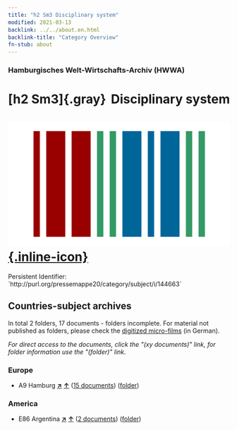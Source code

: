 ```yaml
---
title: "h2 Sm3 Disciplinary system"
modified: 2021-03-13
backlink: ../../about.en.html
backlink-title: "Category Overview"
fn-stub: about
---
```


### Hamburgisches Welt-Wirtschafts-Archiv (HWWA)

# [h2 Sm3]{.gray}&#8201; Disciplinary system &#160; [![Wikidata](/images/Wikidata-logo.svg "Wikidata"){.inline-icon}](http://www.wikidata.org/entity/Q104700077)

<div class="hint">Persistent Identifier: `http://purl.org/pressemappe20/category/subject/i/144663`</div>







## Countries-subject archives





In total 2 folders, 17 documents - folders incomplete.
For material not published as folders, please check the [digitized micro-films](/film/h1_sh.de.html) (in German).

_For direct access to the documents, click the "(xy documents)" link, for folder information use the "(folder)" link._



### Europe

- A9 Hamburg [**&nearr;**](../../../geo/i/140905/about.en.html "Hamburg (all folders)") [**&uarr;**](../../../geo/about.en.html#A9 "Country category system") (<a href="https://pm20.zbw.eu/iiifview/folder/sh/140905,144663" title="about: Hamburg : Disciplinary system" target="_blank">15 documents</a>) ([folder](../../../../folder/sh/1409xx/140905/1446xx/144663/about.en.html))

### America

- E86 Argentina [**&nearr;**](../../../geo/i/141692/about.en.html "Argentina (all folders)") [**&uarr;**](../../../geo/about.en.html#E86 "Country category system") (<a href="https://pm20.zbw.eu/iiifview/folder/sh/141692,144663" title="about: Argentina : Disciplinary system" target="_blank">2 documents</a>) ([folder](../../../../folder/sh/1416xx/141692/1446xx/144663/about.en.html))








